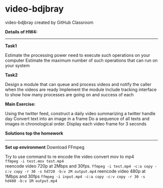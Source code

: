 # video-bdjbray
video-bdjbray created by GitHub Classroom

**Details of HW4:**
***
**Task1**

Estimate the processing power need to execute such operations on your computer
Estimate the maximum number of such operations that can run on your system

**Task2**

Design a module that can queue and process videos and notify the caller when the videos are ready
Implement the module
Include tracking interface to show how many processes are going on and success of each

**Main Exercise:** 

Using the twitter feed, construct a daily video summarizing a twitter handle day
Convert text into an image in a frame
Do a sequence of all texts and images in chronological order.
Display each video frame for 3 seconds


**Solutions top the homework**
***

**Set up environment**
Download FFmpeg

Try to use command to re encode the video
convert mov to mp4  
`ffmpeg -i test.mov test.mp4`  
reencode video 720p at 2Mbps and 30fps. 
`ffmpeg -i test.mp4 -c:a copy -c:v copy -r 30 -s hd720 -b:v 2M output.mp4`
reencode video 480p at 1Mbps and 30fps
`ffmpeg -i input.mp4 -c:a copy -c:v copy -r 30 -s hd480 -b:v 1M output.mp4`












